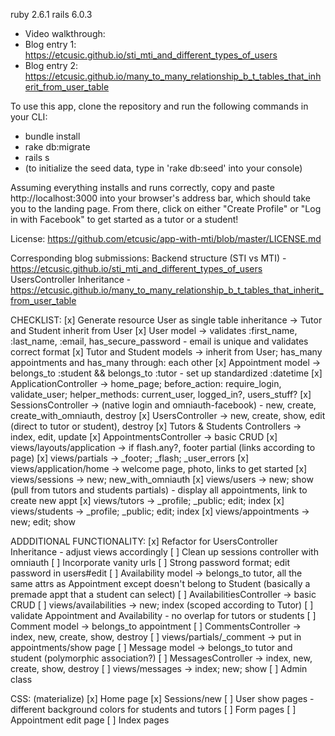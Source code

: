 ruby 2.6.1
rails 6.0.3

- Video walkthrough: 
- Blog entry 1: https://etcusic.github.io/sti_mti_and_different_types_of_users
- Blog entry 2: https://etcusic.github.io/many_to_many_relationship_b_t_tables_that_inherit_from_user_table 

To use this app, clone the repository and run the following commands in your CLI:
- bundle install 
- rake db:migrate
- rails s
- (to initialize the seed data, type in 'rake db:seed' into your console)

Assuming everything installs and runs correctly, copy and paste http://localhost:3000 into your browser's address bar, which should take you to the landing page. From there, click on either "Create Profile" or "Log in with Facebook" to get started as a tutor or a student!

License: https://github.com/etcusic/app-with-mti/blob/master/LICENSE.md

Corresponding blog submissions: 
    Backend structure (STI vs MTI) - https://etcusic.github.io/sti_mti_and_different_types_of_users 
    UsersController Inheritance - https://etcusic.github.io/many_to_many_relationship_b_t_tables_that_inherit_from_user_table 

CHECKLIST:
[x] Generate resource User as single table inheritance -> Tutor and Student inherit from User
[x] User model -> validates :first_name, :last_name, :email, has_secure_password - email is unique and validates correct format
[x] Tutor and Student models -> inherit from User; has_many appointments and has_many through: each other
[x] Appointment model -> belongs_to :student && belongs_to :tutor - set up standardized :datetime
[x] ApplicationController -> home_page; before_action: require_login, validate_user; helper_methods: current_user, logged_in?, users_stuff?
[x] SessionsController -> (native login and omniauth-facebook) - new, create, create_with_omniauth, destroy
[x] UsersController -> new, create, show, edit (direct to tutor or student), destroy
[x] Tutors & Students Controllers -> index, edit, update
[x] AppointmentsController -> basic CRUD
[x] views/layouts/application -> if flash.any?, footer partial (links according to page)
[x] views/partials -> _footer; _flash; _user_errors
[x] views/application/home -> welcome page, photo, links to get started
[x] views/sessions -> new; new_with_omniauth
[x] views/users -> new; show (pull from tutors and students partials) - display all appointments, link to create new appt
[x] views/tutors -> _profile; _public; edit; index
[x] views/students -> _profile; _public; edit; index
[x] views/appointments -> new; edit; show

ADDDITIONAL FUNCTIONALITY:
[x] Refactor for UsersController Inheritance - adjust views accordingly
[ ] Clean up sessions controller with omniauth
[ ] Incorporate vanity urls
[ ] Strong password format; edit password in users#edit
[ ] Availability model -> belongs_to tutor, all the same attrs as Appointment except doesn't belong to Student (basically a premade appt that a student can select)
[ ] AvailabilitiesController -> basic CRUD
[ ] views/availabilities -> new; index (scoped according to Tutor)
[ ] validate Appointment and Availability - no overlap for tutors or students
[ ] Comment model -> belongs_to appointment
[ ] CommentsController -> index, new, create, show, destroy
[ ] views/partials/_comment -> put in appointments/show page
[ ] Message model -> belongs_to tutor and student (polymorphic association?)
[ ] MessagesController -> index, new, create, show, destroy
[ ] views/messages -> index; new; show
[ ] Admin class

CSS: (materialize)
[x] Home page
[x] Sessions/new
[ ] User show pages - different background colors for students and tutors
[ ] Form pages
[ ] Appointment edit page
[ ] Index pages